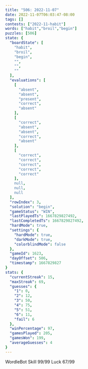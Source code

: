 ```yaml
---
title: "506: 2022-11-07"
date: 2022-11-07T06:03:47-08:00
tags: []
contests: ["2022-11-habit"]
words: ["habit","broil","begin"]
puzzles: [506]
state: {
  "boardState": [
    "habit",
    "broil",
    "begin",
    "",
    "",
    ""
  ],
  "evaluations": [
    [
      "absent",
      "absent",
      "present",
      "correct",
      "absent"
    ],
    [
      "correct",
      "absent",
      "absent",
      "correct",
      "absent"
    ],
    [
      "correct",
      "correct",
      "correct",
      "correct",
      "correct"
    ],
    null,
    null,
    null
  ],
  "rowIndex": 3,
  "solution": "begin",
  "gameStatus": "WIN",
  "lastPlayedTs": 1667829827492,
  "lastCompletedTs": 1667829827492,
  "hardMode": true,
  "settings": {
    "hardMode": true,
    "darkMode": true,
    "colorblindMode": false
  },
  "gameId": 1623,
  "dayOffset": 506,
  "timestamp": 1667829827
}
stats: {
  "currentStreak": 15,
  "maxStreak": 69,
  "guesses": {
    "1": 0,
    "2": 12,
    "3": 50,
    "4": 75,
    "5": 51,
    "6": 11,
    "fail": 6
  },
  "winPercentage": 97,
  "gamesPlayed": 205,
  "gamesWon": 199,
  "averageGuesses": 4
}
---
```

<!-- more -->
WordleBot
Skill 99/99
Luck 67/99
